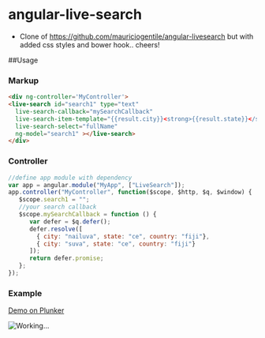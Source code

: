 angular-live-search
===========
 - Clone of https://github.com/mauriciogentile/angular-livesearch but with added css styles and bower hook.. cheers!

##Usage

### Markup

```html
<div ng-controller='MyController'>
<live-search id="search1" type="text"
  live-search-callback="mySearchCallback"
  live-search-item-template="{{result.city}}<strong>{{result.state}}</strong><b>{{result.country}}</b>"
  live-search-select="fullName"
  ng-model="search1" ></live-search>
</div>
```

### Controller

```js
//define app module with dependency
var app = angular.module("MyApp", ["LiveSearch"]);
app.controller("MyController", function($scope, $http, $q, $window) {
   $scope.search1 = "";
   //your search callback
   $scope.mySearchCallback = function () {
      var defer = $q.defer();
      defer.resolve([
        { city: "nailuva", state: "ce", country: "fiji"},
        { city: "suva", state: "ce", country: "fiji"}
      ]);
      return defer.promise;
   };
});
```

### Example
[Demo on Plunker](http://plnkr.co/edit/MCSwIK)

![Working...](/example/oogle.gif)
